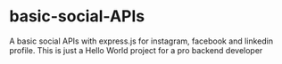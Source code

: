# basic-social-APIs
A basic social APIs with express.js for instagram, facebook and linkedin profile. This is just a Hello World project for a pro backend developer 
